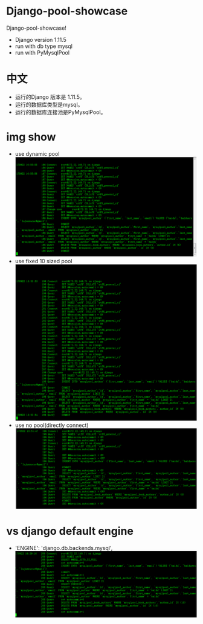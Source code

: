 # Django-pool-showcase



Django-pool-showcase!

  - Django version 1.11.5
  - run with db type mysql
  - run with PyMysqlPool

# 中文


  - 运行的Django 版本是 1.11.5。
  - 运行的数据库类型是mysql。
  - 运行的数据库连接池是PyMysqlPool。

# img show
* use dynamic pool
![use dynamic pool](showcase.png)
* use fixed 10 sized pool
![fixed 10 sized pool](fixed10.png)
* use no pool(directly connect)
![directly connect](directlyconn.png)

# vs django default engine
* 'ENGINE': 'django.db.backends.mysql',
![django.db.backends.mysql](django.png)
